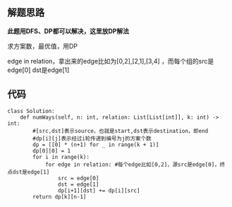 ## 解题思路

**此题用DFS、DP都可以解决，这里放DP解法**

求方案数，最优值，用DP

edge in relation，拿出来的edge比如为[0,2],[2,1],[3,4] ，而每个组的src是edge[0] dst是edge[1]



## 代码

```
class Solution:
    def numWays(self, n: int, relation: List[List[int]], k: int) -> int: 
        #[src,dst]表示source，也就是start,dst表示destination，即end
        #dp[i][j]表示经过i轮传递到编号为j的方案个数
        dp = [[0] * (n+1) for _ in range(k + 1)]
        dp[0][0] = 1
        for i in range(k):
            for edge in relation: #每个edge比如[0,2]，源src是edge[0]，终点dst是edge[1]
                src = edge[0]
                dst = edge[1]
                dp[i+1][dst] += dp[i][src]
        return dp[k][n-1]
```




